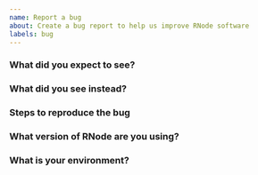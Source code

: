 ```yaml
---
name: Report a bug
about: Create a bug report to help us improve RNode software
labels: bug
---
```


<!-- Please answer these questions before submitting a bug report. -->

### What did you expect to see?

### What did you see instead?

### Steps to reproduce the bug
<!-- Make sure you include information that can help us debug (code example, error messages, logs, ...). -->

### What version of RNode are you using?

### What is your environment?
<!-- Operating system (Linux, Windows,...) and version, Docker, jdk version, etc. -->
<!-- Blocks info and deploy related data if the bug is specific to the blockchain network. -->
